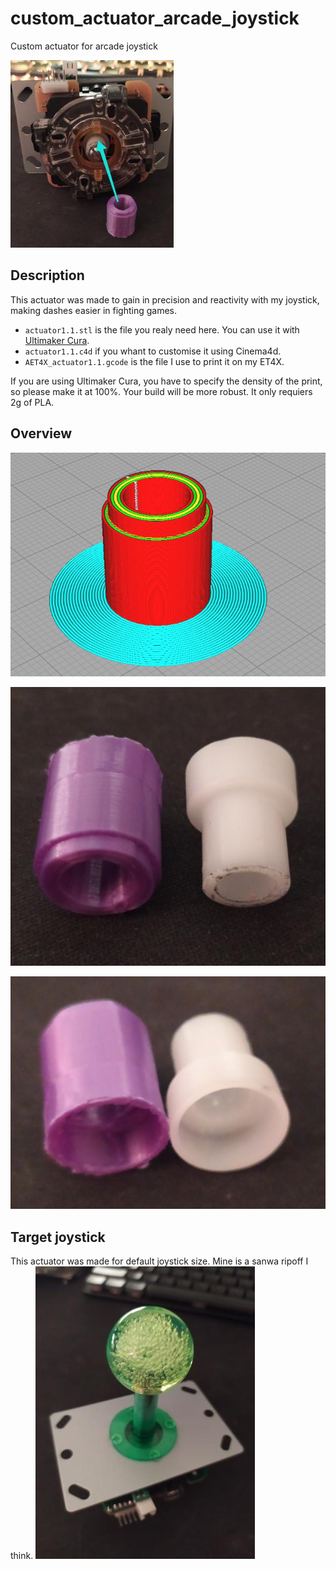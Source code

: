 # custom_actuator_arcade_joystick
Custom actuator for arcade joystick

![Image of a joystick](./img/5.jpg)

## Description
This actuator was made to gain in precision and reactivity with my joystick, making dashes easier in fighting games.
- `actuator1.1.stl` is the file you realy need here. You can use it with [Ultimaker Cura](https://ultimaker.com/software/ultimaker-cura).
- `actuator1.1.c4d` if you whant to customise it using Cinema4d.
- `AET4X_actuator1.1.gcode` is the file I use to print it on my ET4X.

If you are using Ultimaker Cura, you have to specify the density of the print, so please make it at 100%. Your build will be more robust. It only requiers 2g of PLA.

## Overview
![Image of the actuator in ultimaker](./img/4.jpg)

![Image of the actuator](./img/2.jpg)

![Image of the actuator](./img/3.jpg)

## Target joystick
This actuator was made for default joystick size. Mine is a sanwa ripoff I think.
![Image of my joystick](./img/1.jpg)
